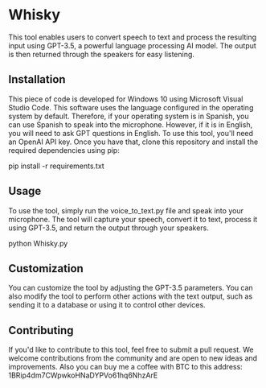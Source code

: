 # Whisky 
This tool enables users to convert speech to text and process the resulting input using GPT-3.5, a powerful language processing AI model. The output is then returned through the speakers for easy listening.


## Installation

This piece of code is developed for Windows 10 using Microsoft Visual Studio Code.
This software uses the language configured in the operating system by default. Therefore, if your operating system is in Spanish, you can use Spanish to speak into the microphone. However, if it is in English, you will need to ask GPT questions in English.
To use this tool, you'll need an OpenAI API key. Once you have that, clone this repository and install the required dependencies using pip:

pip install -r requirements.txt


## Usage

To use the tool, simply run the voice_to_text.py file and speak into your microphone. The tool will capture your speech, convert it to text, process it using GPT-3.5, and return the output through your speakers.

python Whisky.py


## Customization

You can customize the tool by adjusting the GPT-3.5 parameters. You can also modify the tool to perform other actions with the text output, such as sending it to a database or using it to control other devices.

## Contributing

If you'd like to contribute to this tool, feel free to submit a pull request. We welcome contributions from the community and are open to new ideas and improvements.
Also you can buy me a coffee with BTC to this address: 1BRip4dm7CWpwkoHNaDYPVo61hq6NhzArE

